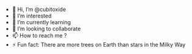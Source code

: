 - 👋 Hi, I’m @cubitoxide
- 👀 I’m interested
- 🌱 I’m currently learning
- 💞️ I’m looking to collaborate
- 📫 How to reach me ?
- ⚡ Fun fact:  There are more trees on Earth than stars in the Milky Way

<!---
cubitoxide/cubitoxide is a ✨ special ✨ repository because its `README.md` (this file) appears on your GitHub profile.
You can click the Preview link to take a look at your changes.
--->

